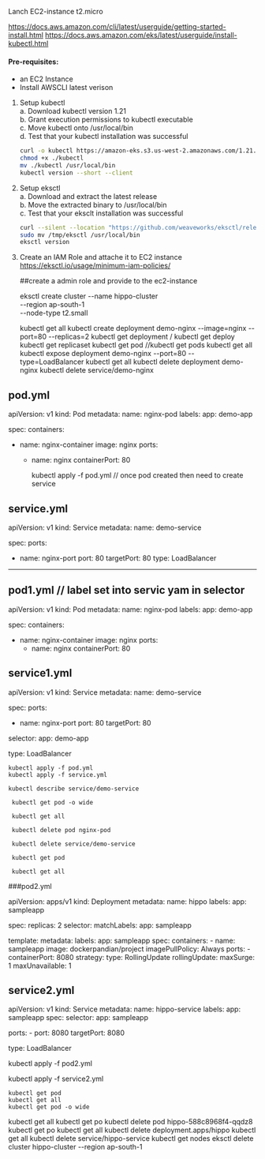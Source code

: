 Lanch EC2-instance t2.micro 

https://docs.aws.amazon.com/cli/latest/userguide/getting-started-install.html
https://docs.aws.amazon.com/eks/latest/userguide/install-kubectl.html


#### Pre-requisites: 
  - an EC2 Instance 
  - Install AWSCLI latest verison 

1. Setup kubectl   
   a. Download kubectl version 1.21  
   b. Grant execution permissions to kubectl executable   
   c. Move kubectl onto /usr/local/bin   
   d. Test that your kubectl installation was successful    

   ```sh 
   curl -o kubectl https://amazon-eks.s3.us-west-2.amazonaws.com/1.21.2/2021-07-05/bin/linux/amd64/kubectl
   chmod +x ./kubectl
   mv ./kubectl /usr/local/bin 
   kubectl version --short --client
   ```
2. Setup eksctl   
   a. Download and extract the latest release   
   b. Move the extracted binary to /usr/local/bin   
   c. Test that your eksclt installation was successful   

   ```sh
   curl --silent --location "https://github.com/weaveworks/eksctl/releases/latest/download/eksctl_$(uname -s)_amd64.tar.gz" | tar xz -C /tmp
   sudo mv /tmp/eksctl /usr/local/bin
   eksctl version
   ```
  
3. Create an IAM Role and attache it to EC2 instance    
    https://eksctl.io/usage/minimum-iam-policies/
   
   
   ##create a admin role and provide to the ec2-instance
   
  

   eksctl create cluster --name hippo-cluster \
      --region ap-south-1 \
   --node-type t2.small 
   
	
	
	kubectl get all
	kubectl create deployment demo-nginx --image=nginx --port=80 --replicas=2
	kubectl get deployment / kubectl get deploy
	kubectl get replicaset
	kubectl get pod  //kubectl get pods
	kubectl get all
	kubectl expose deployment demo-nginx --port=80 --type=LoadBalancer
	kubectl get all
	kubectl delete deployment demo-nginx
	kubectl delete service/demo-nginx


## pod.yml

apiVersion: v1
kind: Pod
metadata:
  name: nginx-pod
  labels:
    app: demo-app

spec:
  containers:
  - name: nginx-container
    image: nginx
    ports:
    - name: nginx 
      containerPort: 80
	  
	  kubectl apply -f pod.yml  // once pod created then need to create service
	  
	  
## service.yml

apiVersion: v1
kind: Service
metadata:
  name: demo-service
  
spec:
  ports:
  - name: nginx-port
    port: 80
    targetPort: 80
  type: LoadBalancer	
  
--------

## pod1.yml  // label set into servic yam in selector

apiVersion: v1
kind: Pod
metadata:
  name: nginx-pod
  labels:
    app: demo-app

spec:
  containers:
  - name: nginx-container
    image: nginx
    ports:
    - name: nginx 
      containerPort: 80  
  
## service1.yml

apiVersion: v1
kind: Service
metadata:
  name: demo-service
  
spec:
  ports:
  - name: nginx-port
    port: 80
    targetPort: 80
	
  selector:
    app: demo-app
	
  type: LoadBalancer  
  
  
    kubectl apply -f pod.yml
	kubectl apply -f service.yml
	
	kubectl describe service/demo-service
	
	 kubectl get pod -o wide
	 
	 kubectl get all
	 
	 kubectl delete pod nginx-pod
	 
	 kubectl delete service/demo-service
	 
	 kubectl get pod
	 
	 kubectl get all

###pod2.yml

apiVersion: apps/v1 
kind: Deployment
metadata:
  name: hippo
  labels: 
     app: sampleapp

spec:
  replicas: 2 
  selector:
    matchLabels:
      app: sampleapp

  template:
    metadata:
      labels:
        app: sampleapp
    spec:
      containers:
      - name: sampleapp
        image: dockerpandian/project
        imagePullPolicy: Always
        ports:
        - containerPort: 8080
  strategy:
    type: RollingUpdate
    rollingUpdate:
      maxSurge: 1
      maxUnavailable: 1
	  

## service2.yml
	  
apiVersion: v1
kind: Service
metadata:
  name: hippo-service
  labels:
    app: sampleapp 
spec:
  selector:
    app: sampleapp 

  ports:
    - port: 8080
      targetPort: 8080

  type: LoadBalancer	  
  
  kubectl apply -f pod2.yml

  kubectl apply -f service2.yml
	
	
	kubectl get pod
    kubectl get all
    kubectl get pod -o wide
   kubectl get all
   kubectl get po
   kubectl delete pod hippo-588c8968f4-qqdz8
    kubectl get po
	kubectl get all
	kubectl delete deployment.apps/hippo
	kubectl get all
	kubectl delete service/hippo-service
	kubectl get nodes
	eksctl delete cluster hippo-cluster --region ap-south-1
	

